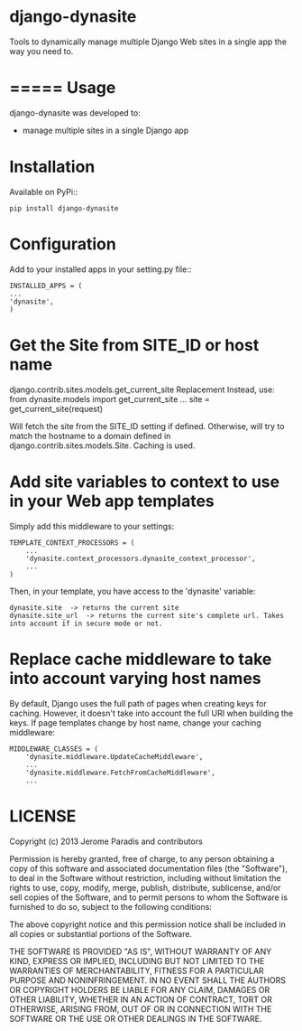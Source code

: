 django-dynasite
===============

Tools to dynamically manage multiple Django Web sites in a single app the way you need to.


=====
Usage
=====

django-dynasite was developed to:
 * manage multiple sites in a single Django app

Installation
============

Available on PyPi::

    pip install django-dynasite

Configuration
=============

Add to your installed apps in your setting.py file::

    INSTALLED_APPS = (
    ...
    'dynasite',
    )

Get the Site from SITE_ID or host name
=============

django.contrib.sites.models.get_current_site Replacement
Instead, use:
    from dynasite.models import get_current_site
    ...
    site = get_current_site(request)

Will fetch the site from the SITE_ID setting if defined. Otherwise, will try to match the hostname to a domain defined in django.contrib.sites.models.Site. Caching is used.

Add site variables to context to use in your Web app templates
=============

Simply add this middleware to your settings:

    TEMPLATE_CONTEXT_PROCESSORS = (
    	...
        'dynasite.context_processors.dynasite_context_processor',
        ...
    )

Then, in your template, you have access to the 'dynasite' variable:

    dynasite.site  -> returns the current site
    dynasite.site_url  -> returns the current site's complete url. Takes into account if in secure mode or not.

Replace cache middleware to take into account varying host names
=============

By default, Django uses the full path of pages when creating keys for caching. However, it doesn't take into account the full URI when building the keys. If page templates change by host name, change your caching middleware:

    MIDDLEWARE_CLASSES = (
        'dynasite.middleware.UpdateCacheMiddleware',
        ...
        'dynasite.middleware.FetchFromCacheMiddleware',
        ...

LICENSE
=======

Copyright (c) 2013 Jerome Paradis and contributors

Permission is hereby granted, free of charge, to any person
obtaining a copy of this software and associated documentation
files (the "Software"), to deal in the Software without
restriction, including without limitation the rights to use,
copy, modify, merge, publish, distribute, sublicense, and/or sell
copies of the Software, and to permit persons to whom the
Software is furnished to do so, subject to the following
conditions:

The above copyright notice and this permission notice shall be
included in all copies or substantial portions of the Software.

THE SOFTWARE IS PROVIDED "AS IS", WITHOUT WARRANTY OF ANY KIND,
EXPRESS OR IMPLIED, INCLUDING BUT NOT LIMITED TO THE WARRANTIES
OF MERCHANTABILITY, FITNESS FOR A PARTICULAR PURPOSE AND
NONINFRINGEMENT. IN NO EVENT SHALL THE AUTHORS OR COPYRIGHT
HOLDERS BE LIABLE FOR ANY CLAIM, DAMAGES OR OTHER LIABILITY,
WHETHER IN AN ACTION OF CONTRACT, TORT OR OTHERWISE, ARISING
FROM, OUT OF OR IN CONNECTION WITH THE SOFTWARE OR THE USE OR
OTHER DEALINGS IN THE SOFTWARE.